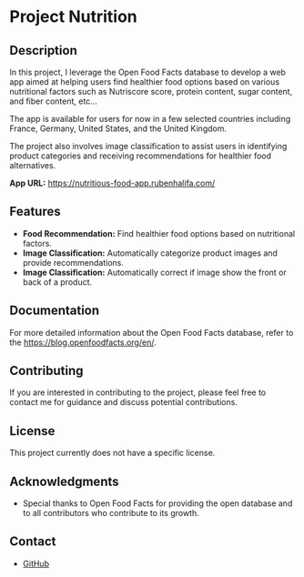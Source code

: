 # Project Nutrition

## Description

In this project, I leverage the Open Food Facts database to develop a web app aimed at helping users find healthier food options based on various nutritional factors such as Nutriscore score, protein content, sugar content, and fiber content, etc... 

The app is available for users for now in a few selected countries including France, Germany, United States, and the United Kingdom. 

The project also involves image classification to assist users in identifying product categories and receiving recommendations for healthier food alternatives.

**App URL:** https://nutritious-food-app.rubenhalifa.com/

## Features

- **Food Recommendation:** Find healthier food options based on nutritional factors.
- **Image Classification:** Automatically categorize product images and provide recommendations.
- **Image Classification:** Automatically correct if image show the front or back of a product.

## Documentation

For more detailed information about the Open Food Facts database, refer to the https://blog.openfoodfacts.org/en/.

## Contributing

If you are interested in contributing to the project, please feel free to contact me for guidance and discuss potential contributions.

## License

This project currently does not have a specific license.

## Acknowledgments

- Special thanks to Open Food Facts for providing the open database and to all contributors who contribute to its growth.

## Contact

- [GitHub](https://github.com/RubenHf/)
